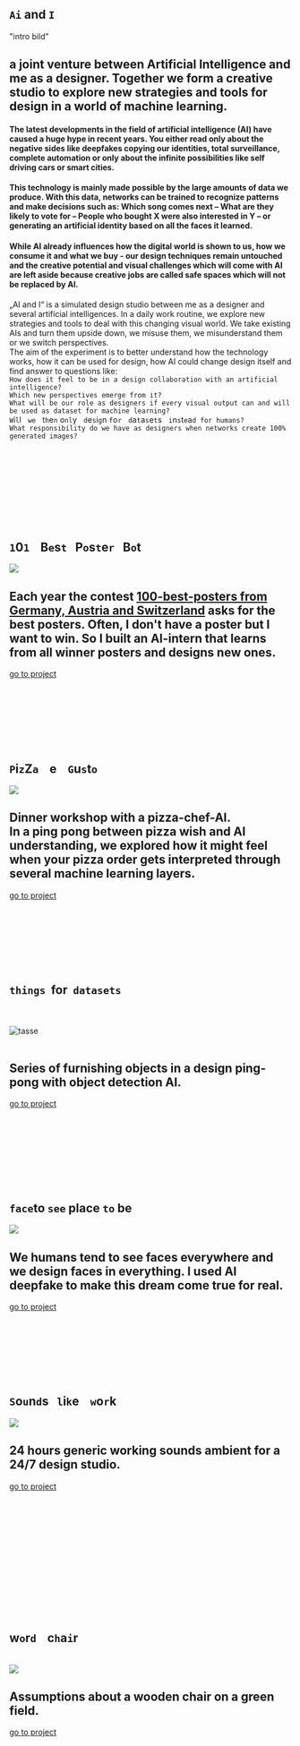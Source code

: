 <!---   I N T R O   --->

## `Ai` and `I`  

"intro bild"   
   
   
## a joint venture between Artificial Intelligence and me as a designer. Together we form a creative studio to explore new strategies and tools for design in a world of machine learning.   
#### The latest developments in the field of artificial intelligence (AI) have caused a huge hype in recent years. You either read only about the negative sides like deepfakes copying our identities, total surveillance, complete automation or only about the infinite possibilities like self driving cars or smart cities.   
#### This technology is mainly made possible by the large amounts of data we produce. With this data, networks can be trained to recognize patterns and make decisions such as: Which song comes next – What are they likely to vote for  – People who bought X were also interested in Y – or generating an artificial identity based on all the faces it learned.   
#### While AI already influences how the digital world is shown to us, how we consume it and what we buy - our design techniques remain untouched and the creative potential and visual challenges which will come with AI are left aside because creative jobs are called safe spaces which will not be replaced by AI.   
   
   
„AI and I“ is a simulated design studio between me as a designer and several artificial intelligences. In a daily work routine, we explore new strategies and tools to deal with this changing visual world. We take existing AIs and turn them upside down, we misuse them, we misunderstand them or we switch perspectives.   
The aim of the experiment is to better understand how the technology works, how it can be used for design, how AI could change design itself and find answer to questions like:   
`How does it feel to be in a design collaboration with an artificial intelligence?`   
`Which new perspectives emerge from it?`   
`What will be our role as designers if every visual output can and will be used as dataset for machine learning?`   
`W`i`l`l &nbsp;&nbsp;`we`&nbsp;&nbsp; t`h`e`n` o`nl`y &nbsp;&nbsp;`d`e`s`i`g`n `f`o`r`&nbsp;&nbsp; `d`a`t`a`s`e`t`s &nbsp;&nbsp;`i`n`s`t`e`a`d for humans?`   
`What responsibility do we have as designers when networks create 100% generated images?`








<!-- <br>
The following respository shows a collection of design experiments all collaboration with artificial intelligence.  
The mode always changes, which means sometimes the AI is the designer, sometimes it is me.  
Sometimes it is me against AI and sometimes AI has to approve my design..There are no limits!
If you want to join with an experiment, want to leave a comment or find an issue: Feel free to add it in a pull request or [mail me](mailto:ciao@pl80.cc?subject=[GitHub]AI%20and%20I)   
-->


<br><br><br><br><br><br><br><br>



<!---   P O S T E R   --->

## `1`0`1`&nbsp;&nbsp;&nbsp; B`e`s`t`&nbsp;&nbsp;&nbsp;P`o`s`t`e`r`&nbsp;&nbsp;&nbsp;B`o`t
<img src="img/thumb-poster.jpg">  

## Each year the contest [100-best-posters from Germany, Austria and Switzerland](http://100-beste-plakate.de/) asks for the best posters. Often, I don't have a poster but I want to win. So I built an AI-intern that learns from all winner posters and designs new ones.  
[go to project](https://github.com/FelixPlastik/AI-and-I/tree/master/101%20best%20poster%20bot) 
<br><br><br><br><br><br><br><br>





<!---   P I Z Z A   --->

## `P`i`z`Z`a`&nbsp;&nbsp;&nbsp; e &nbsp;&nbsp;&nbsp;`G`u`s`t`o`
<img src="img/pizza.gif">  

## Dinner workshop with a pizza-chef-AI. <br> In a ping pong between pizza wish and AI understanding, we explored how it might feel when your pizza order gets interpreted through several machine learning layers.  
[go to project](https://github.com/FelixPlastik/AI-and-I/tree/master/pizza%20e%20gusto)
<br><br><br><br><br><br><br><br>




<!---   O B J E K T E   --->

## `things`&nbsp; for &nbsp;`datasets`    
&nbsp; <br>    
![tasse](/img/thumb-objects.gif)    
<br>   

## Series of furnishing objects in a design ping-pong with object detection AI.<br>   
[go to project](https://github.com/FelixPlastik/AI-and-I/tree/master/things%20for%20datasets)   
<br><br><br><br><br><br><br><br>




<!---   F E N S T E R   --->

## `face`to `see` place `to` be 
<img src="img/thumb-fenster.jpg">  

## We humans tend to see faces everywhere and we design faces in everything. I used AI deepfake to make this dream come true for real.
[go to project](seeing-is-believing/README.md)
<br><br><br><br><br><br><br><br>




<!---   S O U N D    --->

## `S`o`u`n`d`s &nbsp;&nbsp;`l`i`k`e &nbsp;&nbsp; `w`o`r`k 
<img src="img/thumb-sound.jpg">  

## 24 hours generic working sounds ambient for a 24/7 design studio.
[go to project](https://github.com/FelixPlastik/AI-and-I/tree/master/sounds%20like%20work)
<br><br><br><br><br><br><br><br><br><br><br><br><br><br>




<!---   S T U H L   --->

## w`o`r`d`&nbsp;&nbsp;&nbsp; c`h`a`i`r   

<br>
<img src="img/thumb-chair.gif">    
<br>   

## Assumptions about a wooden chair on a green field.   
[go to project](https://github.com/FelixPlastik/AI-and-I/tree/master/word%20chair)

<br><br><br><br><br><br><br>
